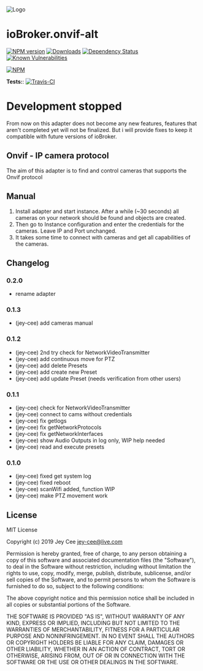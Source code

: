 ![Logo](admin/onvif-alt.png)
# ioBroker.onvif-alt

[![NPM version](http://img.shields.io/npm/v/iobroker.onvif-alt.svg)](https://www.npmjs.com/package/iobroker.onvif-alt)
[![Downloads](https://img.shields.io/npm/dm/iobroker.onvif-alt.svg)](https://www.npmjs.com/package/iobroker.onvif-alt)
[![Dependency Status](https://img.shields.io/david/jey-cee/iobroker.onvif-alt.svg)](https://david-dm.org/jey-cee/iobroker.onvif-alt)
[![Known Vulnerabilities](https://snyk.io/test/github/jey-cee/ioBroker.onvif-alt/badge.svg)](https://snyk.io/test/github/jey-cee/ioBroker.onvif-alt)

[![NPM](https://nodei.co/npm/iobroker.onvif-alt.png?downloads=true)](https://nodei.co/npm/iobroker.onvif-alt/)

**Tests:**: [![Travis-CI](http://img.shields.io/travis/jey-cee/ioBroker.onvif-alt/master.svg)](https://travis-ci.org/jey-cee/ioBroker.onvif-alt)

# Development stopped
From now on this adapter does not become any new features, features that aren't completed yet will not be finalized.
But i will provide fixes to keep it compatible with future versions of ioBroker.

## Onvif - IP camera protocol

The aim of this adapter is to find and control cameras that supports the Onvif protocol

## Manual

1. Install adapter and start instance. 
After a while (~30 seconds) all cameras on your network should be found and objects are created.
2. Then go to Instance configuration and enter the credentials for the cameras. Leave IP and Port unchanged.
3. It takes some time to connect with cameras and get all capabilities of the cameras.


## Changelog

### 0.2.0
* rename adapter

### 0.1.3
* (jey-cee) add cameras manual

### 0.1.2
* (jey-cee) 2nd try check for NetworkVideoTransmitter
* (jey-cee) add continuous move for PTZ
* (jey-cee) add delete Presets
* (jey-cee) add create new Preset
* (jey-cee) add update Preset (needs verification from other users)

### 0.1.1
* (jey-cee) check for NetworkVideoTransmitter
* (jey-cee) connect to cams without credentials
* (jey-cee) fix getlogs
* (jey-cee) fix getNetworkProtocols
* (jey-cee) fix getNetworkInterfaces
* (jey-cee) show Audio Outputs in log only, WIP help needed
* (jey-cee) read and execute presets

### 0.1.0
* (jey-cee) fixed get system log
* (jey-cee) fixed reboot
* (jey-cee) scanWifi added, function WIP
* (jey-cee) make PTZ movement work

## License
MIT License

Copyright (c) 2019 Jey Cee <jey-cee@live.com>

Permission is hereby granted, free of charge, to any person obtaining a copy
of this software and associated documentation files (the "Software"), to deal
in the Software without restriction, including without limitation the rights
to use, copy, modify, merge, publish, distribute, sublicense, and/or sell
copies of the Software, and to permit persons to whom the Software is
furnished to do so, subject to the following conditions:

The above copyright notice and this permission notice shall be included in all
copies or substantial portions of the Software.

THE SOFTWARE IS PROVIDED "AS IS", WITHOUT WARRANTY OF ANY KIND, EXPRESS OR
IMPLIED, INCLUDING BUT NOT LIMITED TO THE WARRANTIES OF MERCHANTABILITY,
FITNESS FOR A PARTICULAR PURPOSE AND NONINFRINGEMENT. IN NO EVENT SHALL THE
AUTHORS OR COPYRIGHT HOLDERS BE LIABLE FOR ANY CLAIM, DAMAGES OR OTHER
LIABILITY, WHETHER IN AN ACTION OF CONTRACT, TORT OR OTHERWISE, ARISING FROM,
OUT OF OR IN CONNECTION WITH THE SOFTWARE OR THE USE OR OTHER DEALINGS IN THE
SOFTWARE.
